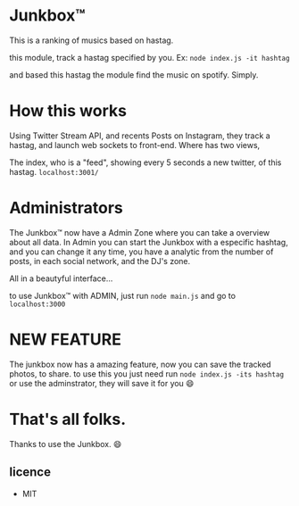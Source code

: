# Junkbox™

This is a ranking of musics based on hastag.

this module, track a hastag specified by you.
Ex:
``` node index.js -it hashtag ```

and based this hastag the module find the music on spotify. Simply.


# How this works

Using Twitter Stream API, and recents Posts on Instagram, they track a hastag, and launch web sockets to front-end.
Where has two views,

The index, who is a "feed", showing every 5 seconds a new twitter, of this hastag. ``` localhost:3001/ ```

# Administrators

The Junkbox™ now have a Admin Zone where you can take a overview about all data.
In Admin you can start the Junkbox with a especific hashtag, and you can change it any time,
you have a analytic from the number of posts, in each social network, and the DJ's zone.

All in a beautyful interface...

to use Junkbox™ with ADMIN, just run
``` node main.js ```
and go to 
``` localhost:3000 ```


# NEW FEATURE

The junkbox now has a amazing feature, now you can save the tracked photos, to share.
to use this you just need run
``` node index.js -its hashtag ```
or use the adminstrator, they will save it for you :smile:


# That's all folks.

Thanks to use the Junkbox. :smile:

## licence
- MIT